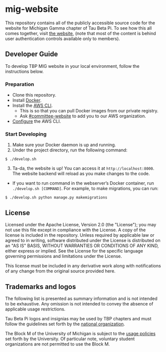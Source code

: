 mig-website
===========

This repository contains all of the publicly accessible source code for the website for Michigan Gamma chapter of Tau Beta Pi. To see how this all comes together, visit [the website](https://tbp.engin.umich.edu), (note that most of the content is behind user authentication controls available only to members).

Developer Guide
---------
To develop TBP MIG website in your local environment, follow the instructions below.

### Preparation
* Clone this repository.
* Install [Docker](https://docs.docker.com/get-docker/).
* Install the [AWS CLI](https://docs.aws.amazon.com/cli/latest/userguide/getting-started-install.html).
  * This is so that you can pull Docker images from our private registry.
  * Ask [#committee-website](https://app.slack.com/client/TFBHPDE1F/C02BDLKRH6C) to add you to our AWS organization.
* [Configure](https://docs.aws.amazon.com/cli/latest/userguide/getting-started-quickstart.html) the AWS CLI.

### Start Developing
1. Make sure your Docker daemon is up and running.
2. Under the project directory, run the following command:
```console
$ ./develop.sh
```
3. Ta-da, the website is up! You can access it at `http://localhost:8000`. The website backend will reload as you make changes to the code.
  - If you want to run command in the webserver’s Docker container, run `./develop.sh [COMMAND]`. For example, to make migrations, you can run:
  ```console
  $ ./develop.sh python manage.py makemigrations
  ```

License
---------
Licensed under the Apache License, Version 2.0 (the "License");
you may not use this file except in compliance with the License. A copy of the license is included in the repository.
Unless required by applicable law or agreed to in writing, software distributed under the License is distributed on an "AS IS" BASIS, WITHOUT WARRANTIES OR CONDITIONS OF ANY KIND, either express or implied. See the License for the specific language governing permissions and limitations under the License.

This license must be included in any derivative work along with notifications of any change from the original source provided here.

Trademarks and logos
--------------------
The following list is presented as summary information and is not intended to be exhaustive. Any omission is not intended to convey the absence of applicable usage restrictions.

Tau Beta Pi logos and insignias may be used by TBP chapters and must follow the guidelines set forth by the [national organization](http://www.tbp.org/off/graphics.cfm).

The Block M of the University of Michigan is subject to the [usage policies](http://vpcomm.umich.edu/brand/usage-policies) set forth by the University. Of particular note, voluntary student organizations are not permitted to use the Block M.



